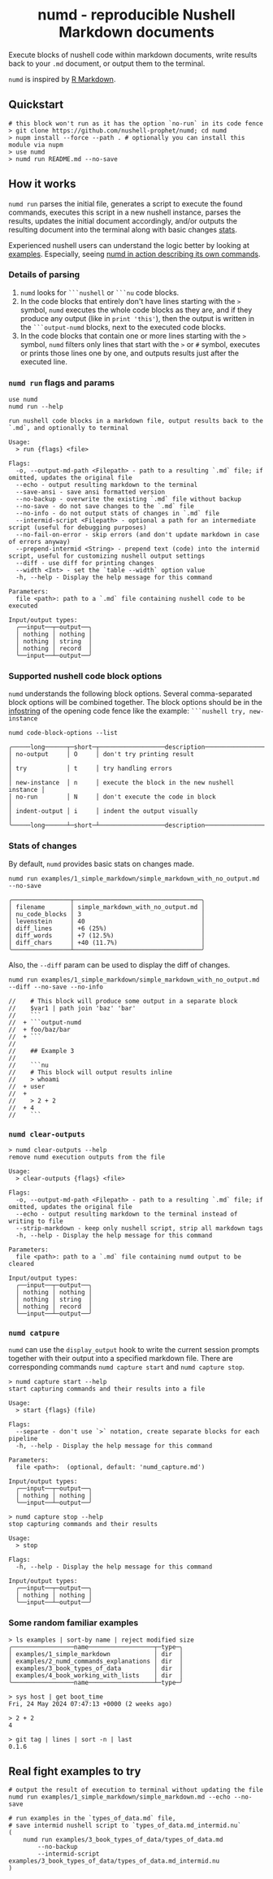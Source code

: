 <h1 align="center">numd - reproducible Nushell Markdown documents</h1>

Execute blocks of nushell code within markdown documents, write results back to your `.md` document, or output them to the terminal.

`numd` is inspired by [R Markdown](https://bookdown.org/yihui/rmarkdown/basics.html#basics).

## Quickstart

```nushell no-run
# this block won't run as it has the option `no-run` in its code fence
> git clone https://github.com/nushell-prophet/numd; cd numd
> nupm install --force --path . # optionally you can install this module via nupm
> use numd
> numd run README.md --no-save
```

## How it works

`numd run` parses the initial file, generates a script to execute the found commands, executes this script in a new nushell instance, parses the results, updates the initial document accordingly, and/or outputs the resulting document into the terminal along with basic changes [stats](#stats-of-changes).

Experienced nushell users can understand the logic better by looking at [examples](./examples/). Especially, seeing [numd in action describing its own commands](./examples/2_numd_commands_explanations/numd_commands_explanations.md).

### Details of parsing

1. `numd` looks for ` ```nushell ` or ` ```nu ` code blocks.
2. In the code blocks that entirely don't have lines starting with the `>` symbol, `numd` executes the whole code blocks as they are, and if they produce any output (like in `print 'this'`), then the output is written in the ` ```output-numd ` blocks, next to the executed code blocks.
3. In the code blocks that contain one or more lines starting with the `>` symbol, `numd` filters only lines that start with the `>` or `#` symbol, executes or prints those lines one by one, and outputs results just after the executed line.

### `numd run` flags and params

```nushell
use numd
numd run --help
```
```output-numd
run nushell code blocks in a markdown file, output results back to the `.md`, and optionally to terminal

Usage:
  > run {flags} <file>

Flags:
  -o, --output-md-path <Filepath> - path to a resulting `.md` file; if omitted, updates the original file
  --echo - output resulting markdown to the terminal
  --save-ansi - save ansi formatted version
  --no-backup - overwrite the existing `.md` file without backup
  --no-save - do not save changes to the `.md` file
  --no-info - do not output stats of changes in `.md` file
  --intermid-script <Filepath> - optional a path for an intermediate script (useful for debugging purposes)
  --no-fail-on-error - skip errors (and don't update markdown in case of errors anyway)
  --prepend-intermid <String> - prepend text (code) into the intermid script, useful for customizing nushell output settings
  --diff - use diff for printing changes
  --width <Int> - set the `table --width` option value
  -h, --help - Display the help message for this command

Parameters:
  file <path>: path to a `.md` file containing nushell code to be executed

Input/output types:
  ╭──input──┬─output──╮
  │ nothing │ nothing │
  │ nothing │ string  │
  │ nothing │ record  │
  ╰──input──┴─output──╯
```

### Supported nushell code block options

`numd` understands the following block options. Several comma-separated block options will be combined together. The block options should be in the [infostring](https://github.github.com/gfm/#info-string) of the opening code fence like the example: ` ```nushell try, new-instance `

```nushell
numd code-block-options --list
```
```output-numd
╭─────long──────┬─short─┬──────────────────description──────────────────╮
│ no-output     │ O     │ don't try printing result                     │
│ try           │ t     │ try handling errors                           │
│ new-instance  │ n     │ execute the block in the new nushell instance │
│ no-run        │ N     │ don't execute the code in block               │
│ indent-output │ i     │ indent the output visually                    │
╰─────long──────┴─short─┴──────────────────description──────────────────╯
```

### Stats of changes

By default, `numd` provides basic stats on changes made.

```nushell
numd run examples/1_simple_markdown/simple_markdown_with_no_output.md --no-save
```
```output-numd
╭────────────────┬───────────────────────────────────╮
│ filename       │ simple_markdown_with_no_output.md │
│ nu_code_blocks │ 3                                 │
│ levenstein     │ 40                                │
│ diff_lines     │ +6 (25%)                          │
│ diff_words     │ +7 (12.5%)                        │
│ diff_chars     │ +40 (11.7%)                       │
╰────────────────┴───────────────────────────────────╯
```

Also, the `--diff` param can be used to display the diff of changes.

```nushell indent-output
numd run examples/1_simple_markdown/simple_markdown_with_no_output.md --diff --no-save --no-info
```
```output-numd
//    # This block will produce some output in a separate block
//    $var1 | path join 'baz' 'bar'
//    ```
//  + ```output-numd
//  + foo/baz/bar
//  + ```
//    
//    ## Example 3
//    
//    ```nu
//    # This block will output results inline
//    > whoami
//  + user
//  + 
//    > 2 + 2
//  + 4
//    ```
```

### `numd clear-outputs`

```nu
> numd clear-outputs --help
remove numd execution outputs from the file

Usage:
  > clear-outputs {flags} <file>

Flags:
  -o, --output-md-path <Filepath> - path to a resulting `.md` file; if omitted, updates the original file
  --echo - output resulting markdown to the terminal instead of writing to file
  --strip-markdown - keep only nushell script, strip all markdown tags
  -h, --help - Display the help message for this command

Parameters:
  file <path>: path to a `.md` file containing numd output to be cleared

Input/output types:
  ╭──input──┬─output──╮
  │ nothing │ nothing │
  │ nothing │ string  │
  │ nothing │ record  │
  ╰──input──┴─output──╯
```

### `numd catpure`

`numd` can use the `display_output` hook to write the current session prompts together with their output into a specified markdown file. There are corresponding commands `numd capture start` and `numd capture stop`.

```nushell
> numd capture start --help
start capturing commands and their results into a file

Usage:
  > start {flags} (file)

Flags:
  --separte - don't use `>` notation, create separate blocks for each pipeline
  -h, --help - Display the help message for this command

Parameters:
  file <path>:  (optional, default: 'numd_capture.md')

Input/output types:
  ╭──input──┬─output──╮
  │ nothing │ nothing │
  ╰──input──┴─output──╯
```

```nushell
> numd capture stop --help
stop capturing commands and their results

Usage:
  > stop

Flags:
  -h, --help - Display the help message for this command

Input/output types:
  ╭──input──┬─output──╮
  │ nothing │ nothing │
  ╰──input──┴─output──╯
```

### Some random familiar examples

```nushell
> ls examples | sort-by name | reject modified size
╭─────────────────name──────────────────┬─type─╮
│ examples/1_simple_markdown            │ dir  │
│ examples/2_numd_commands_explanations │ dir  │
│ examples/3_book_types_of_data         │ dir  │
│ examples/4_book_working_with_lists    │ dir  │
╰─────────────────name──────────────────┴─type─╯

> sys host | get boot_time
Fri, 24 May 2024 07:47:13 +0000 (2 weeks ago)

> 2 + 2
4

> git tag | lines | sort -n | last
0.1.6
```

## Real fight examples to try

```nushell no-output
# output the result of execution to terminal without updating the file
numd run examples/1_simple_markdown/simple_markdown.md --echo --no-save

# run examples in the `types_of_data.md` file,
# save intermid nushell script to `types_of_data.md_intermid.nu`
(
    numd run examples/3_book_types_of_data/types_of_data.md
        --no-backup
        --intermid-script examples/3_book_types_of_data/types_of_data.md_intermid.nu
)
```
